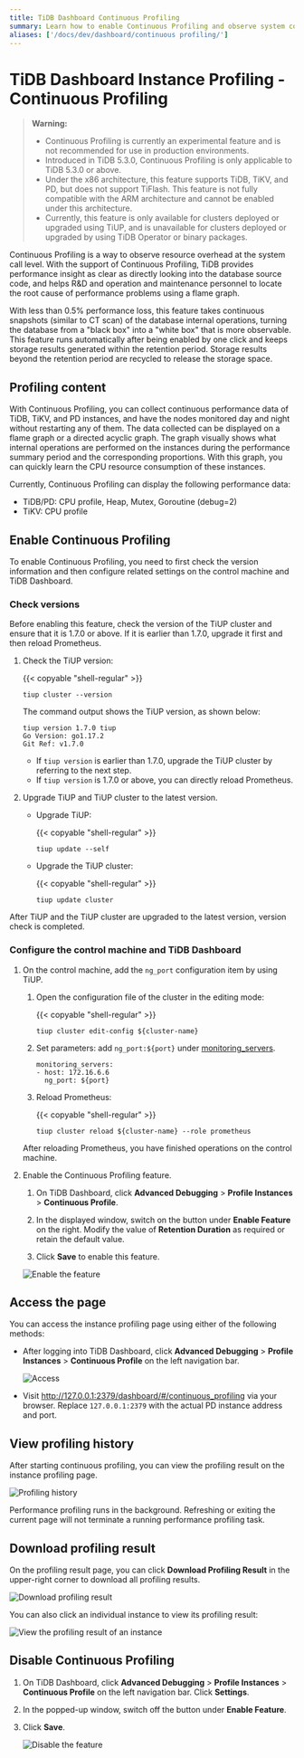 ```yaml
---
title: TiDB Dashboard Continuous Profiling
summary: Learn how to enable Continuous Profiling and observe system conditions by using this feature.
aliases: ['/docs/dev/dashboard/continuous profiling/']
---
```


# TiDB Dashboard Instance Profiling - Continuous Profiling

> **Warning:**
>
> - Continuous Profiling is currently an experimental feature and is not recommended for use in production environments.
> - Introduced in TiDB 5.3.0, Continuous Profiling is only applicable to TiDB 5.3.0 or above.
> - Under the x86 architecture, this feature supports TiDB, TiKV, and PD, but does not support TiFlash. This feature is not fully compatible with the ARM architecture and cannot be enabled under this architecture.
> - Currently, this feature is only available for clusters deployed or upgraded using TiUP, and is unavailable for clusters deployed or upgraded by using TiDB Operator or binary packages.

Continuous Profiling is a way to observe resource overhead at the system call level. With the support of Continuous Profiling, TiDB provides performance insight as clear as directly looking into the database source code, and helps R&D and operation and maintenance personnel to locate the root cause of performance problems using a flame graph.

With less than 0.5% performance loss, this feature takes continuous snapshots (similar to CT scan) of the database internal operations, turning the database from a "black box" into a "white box" that is more observable. This feature runs automatically after being enabled by one click and keeps storage results generated within the retention period. Storage results beyond the retention period are recycled to release the storage space.

## Profiling content

With Continuous Profiling, you can collect continuous performance data of TiDB, TiKV, and PD instances, and have the nodes monitored day and night without restarting any of them. The data collected can be displayed on a flame graph or a directed acyclic graph. The graph visually shows what internal operations are performed on the instances during the performance summary period and the corresponding proportions. With this graph, you can quickly learn the CPU resource consumption of these instances.

Currently, Continuous Profiling can display the following performance data:

- TiDB/PD: CPU profile, Heap, Mutex, Goroutine (debug=2)
- TiKV: CPU profile

## Enable Continuous Profiling

To enable Continuous Profiling, you need to first check the version information and then configure related settings on the control machine and TiDB Dashboard.

### Check versions

Before enabling this feature, check the version of the TiUP cluster and ensure that it is 1.7.0 or above. If it is earlier than 1.7.0, upgrade it first and then reload Prometheus.

1. Check the TiUP version:

    {{< copyable "shell-regular" >}}

    ```shell
    tiup cluster --version
    ```

    The command output shows the TiUP version, as shown below:

    ```shell
    tiup version 1.7.0 tiup
    Go Version: go1.17.2
    Git Ref: v1.7.0
    ```

    - If `tiup version` is earlier than 1.7.0, upgrade the TiUP cluster by referring to the next step.
    - If `tiup version` is 1.7.0 or above, you can directly reload Prometheus.

2. Upgrade TiUP and TiUP cluster to the latest version.

    - Upgrade TiUP:

        {{< copyable "shell-regular" >}}

        ```shell
        tiup update --self
        ```

    - Upgrade the TiUP cluster:

        {{< copyable "shell-regular" >}}

        ```shell
        tiup update cluster
        ```

After TiUP and the TiUP cluster are upgraded to the latest version, version check is completed.

### Configure the control machine and TiDB Dashboard

1. On the control machine, add the `ng_port` configuration item by using TiUP.

    1. Open the configuration file of the cluster in the editing mode:

        {{< copyable "shell-regular" >}}

        ```shell
        tiup cluster edit-config ${cluster-name}
        ```

    2. Set parameters: add `ng_port:${port}` under [monitoring_servers](/tiup/tiup-cluster-topology-reference.md#monitoring_servers).

        ```shell
        monitoring_servers:
        - host: 172.16.6.6
          ng_port: ${port}
        ```

    3. Reload Prometheus:

        {{< copyable "shell-regular" >}}

        ```shell
        tiup cluster reload ${cluster-name} --role prometheus
        ```

    After reloading Prometheus, you have finished operations on the control machine.

2. Enable the Continuous Profiling feature.

    1. On TiDB Dashboard, click **Advanced Debugging** > **Profile Instances** > **Continuous Profile**.

    2. In the displayed window, switch on the button under **Enable Feature** on the right. Modify the value of **Retention Duration** as required or retain the default value.

    3. Click **Save** to enable this feature.

    ![Enable the feature](/media/dashboard/dashboard-conprof-start.png)

## Access the page

You can access the instance profiling page using either of the following methods:

- After logging into TiDB Dashboard, click **Advanced Debugging** > **Profile Instances** > **Continuous Profile** on the left navigation bar.

    ![Access](/media/dashboard/dashboard-conprof-access.png)

- Visit <http://127.0.0.1:2379/dashboard/#/continuous_profiling> via your browser. Replace `127.0.0.1:2379` with the actual PD instance address and port.

## View profiling history

After starting continuous profiling, you can view the profiling result on the instance profiling page.

![Profiling history](/media/dashboard/dashboard-conprof-history.png)

Performance profiling runs in the background. Refreshing or exiting the current page will not terminate a running performance profiling task.

## Download profiling result

On the profiling result page, you can click **Download Profiling Result** in the upper-right corner to download all profiling results.

![Download profiling result](/media/dashboard/dashboard-conprof-download.png)

You can also click an individual instance to view its profiling result:

![View the profiling result of an instance](/media/dashboard/dashboard-conprof-single.png)

## Disable Continuous Profiling

1. On TiDB Dashboard, click **Advanced Debugging** > **Profile Instances** > **Continuous Profile** on the left navigation bar. Click **Settings**.

2. In the popped-up window, switch off the button under **Enable Feature**.

3. Click **Save**.

    ![Disable the feature](/media/dashboard/dashboard-conprof-stop.png)